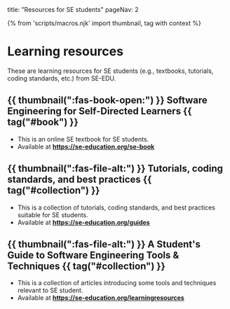 <frontmatter>
  title: "Resources for SE students"
  pageNav: 2
</frontmatter>

{% from 'scripts/macros.njk' import thumbnail, tag with context %}

# Learning resources

<div class="lead">

These are learning resources for SE students (e.g., textbooks, tutorials, coding standards, etc.) from SE-EDU.
</div>

<!-- --------------------------------------------------------------------------------------------------------- -->

## {{ thumbnail(":fas-book-open:") }} Software Engineering for Self-Directed Learners {{ tag("#book") }}

* This is an online SE textbook for SE students.
* Available at **https://se-education.org/se-book**

<!-- --------------------------------------------------------------------------------------------------------- -->

## {{ thumbnail(":fas-file-alt:") }} Tutorials, coding standards, and best practices {{ tag("#collection") }}

* This is a collection of tutorials, coding standards, and best practices suitable for SE students.
* Available at **https://se-education.org/guides**

<!-- --------------------------------------------------------------------------------------------------------- -->

## {{ thumbnail(":fas-file-alt:") }} A Student's Guide to Software Engineering Tools & Techniques {{ tag("#collection") }}

* This is a collection of articles introducing some tools and techniques relevant to SE student.
* Available at **https://se-education.org/learningresources**
